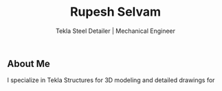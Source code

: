 <!DOCTYPE html>
<html lang="en">
<head>
  <meta charset="UTF-8" />
  <meta name="viewport" content="width=device-width, initial-scale=1.0" />
  <title>Rupesh Selvam | Portfolio</title>

  <!-- Inter Font CDN -->
  <link rel="stylesheet" href="https://rsms.me/inter/inter.css" />
  <style>
    html {
      font-family: 'Inter', sans-serif;
    }

    @supports (font-variation-settings: normal) {
      html {
        font-family: 'InterVariable', sans-serif;
      }
    }
  </style>

  <link rel="stylesheet" href="style.css" />
</head>
<body>
  <header>
    <h1>Rupesh Selvam</h1>
    <p>Tekla Steel Detailer | Mechanical Engineer</p>
  </header>

  <section class="about">
    <h2>About Me</h2>
    <p>I specialize in Tekla Structures for 3D modeling and detailed drawings for
